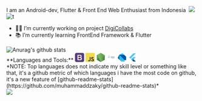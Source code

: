 

I am an Android-dev, Flutter & Front End Web Enthusiast from Indonesia <img width="21px" src="/assets/id-flag.png" style="margin-left:4px"/>![t](https://user-images.githubusercontent.com/58392246/128178451-fb4744e8-a056-49c8-9a5f-eb944f2a9779.jpg)

- 👨‍💻 I’m currently working on project [DigiCollabs](https://github.com/muhammaddzaky/muhammaddzay-web)
- 📚 I’m currently learning FrontEnd Framework & Flutter
<img align="center" src="https://github-readme-stats.vercel.app/api?username=muhammaddzaky&show_icons=true&include_all_commits=true&theme=algolia" alt="Anurag's github stats"/>
<br/>
**Languages and Tools:**
<code><img height="24px" src="https://raw.githubusercontent.com/github/explore/80688e429a7d4ef2fca1e82350fe8e3517d3494d/topics/bootstrap/bootstrap.png"></code>
<code><img height="24px" src="https://raw.githubusercontent.com/github/explore/80688e429a7d4ef2fca1e82350fe8e3517d3494d/topics/javascript/javascript.png"></code>
<code><img height="24px" src="https://raw.githubusercontent.com/github/explore/80688e429a7d4ef2fca1e82350fe8e3517d3494d/topics/nodejs/nodejs.png"></code>
<code><img height="24px" src="https://raw.githubusercontent.com/github/explore/80688e429a7d4ef2fca1e82350fe8e3517d3494d/topics/java/java.png"></code>
<code><img height="24px" src="https://raw.githubusercontent.com/github/explore/80688e429a7d4ef2fca1e82350fe8e3517d3494d/topics/dart/dart.png"></code>
<code><img height="24px" src="https://raw.githubusercontent.com/github/explore/80688e429a7d4ef2fca1e82350fe8e3517d3494d/topics/flutter/flutter.png"></code>
<br/>
*NOTE: Top languages does not indicate my skill level or something like that, it's a github metric of which languages i have the most code on github, it's a new feature of [github-readme-stats](https://github.com/muhammaddzaky/github-readme-stats)*
<br/>
<img align="left" src="https://github-readme-stats.vercel.app/api/top-langs/?username=muhammaddzaky&layout=compact&theme=algolia"/>

